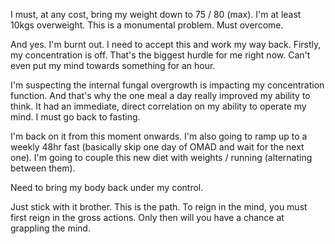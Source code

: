 I must, at any cost, bring my weight down to 75 / 80 (max). I'm at least 10kgs overweight. This is a monumental problem. Must overcome.

And yes. I'm burnt out. I need to accept this and work my way back. Firstly, my concentration is off. That's the biggest hurdle for me right now. Can't even put my mind towards something for an hour.

I'm suspecting the internal fungal overgrowth is impacting my concentration function. And that's why the one meal a day really improved my ability to think. It had an immediate, direct correlation on my ability to operate my mind. I must go back to fasting.

I'm back on it from this moment onwards. I'm also going to ramp up to a weekly 48hr fast (basically skip one day of OMAD and wait for the next one). I'm going to couple this new diet with weights / running (alternating between them).

Need to bring my body back under my control.

Just stick with it brother. This is the path. To reign in the mind, you must first reign in the gross actions. Only then will you have a chance at grappling the mind.
